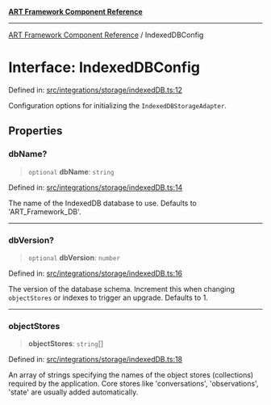 [**ART Framework Component Reference**](../README.md)

***

[ART Framework Component Reference](../README.md) / IndexedDBConfig

# Interface: IndexedDBConfig

Defined in: [src/integrations/storage/indexedDB.ts:12](https://github.com/hashangit/ART/blob/fe46dfaaacd3f198d9540925c3184fcab0f9c813/src/integrations/storage/indexedDB.ts#L12)

Configuration options for initializing the `IndexedDBStorageAdapter`.

## Properties

### dbName?

> `optional` **dbName**: `string`

Defined in: [src/integrations/storage/indexedDB.ts:14](https://github.com/hashangit/ART/blob/fe46dfaaacd3f198d9540925c3184fcab0f9c813/src/integrations/storage/indexedDB.ts#L14)

The name of the IndexedDB database to use. Defaults to 'ART_Framework_DB'.

***

### dbVersion?

> `optional` **dbVersion**: `number`

Defined in: [src/integrations/storage/indexedDB.ts:16](https://github.com/hashangit/ART/blob/fe46dfaaacd3f198d9540925c3184fcab0f9c813/src/integrations/storage/indexedDB.ts#L16)

The version of the database schema. Increment this when changing `objectStores` or indexes to trigger an upgrade. Defaults to 1.

***

### objectStores

> **objectStores**: `string`[]

Defined in: [src/integrations/storage/indexedDB.ts:18](https://github.com/hashangit/ART/blob/fe46dfaaacd3f198d9540925c3184fcab0f9c813/src/integrations/storage/indexedDB.ts#L18)

An array of strings specifying the names of the object stores (collections) required by the application. Core stores like 'conversations', 'observations', 'state' are usually added automatically.
